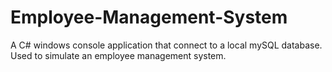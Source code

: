 # Employee-Management-System

A C# windows console application that connect to a local mySQL database. Used to simulate an employee management system.
